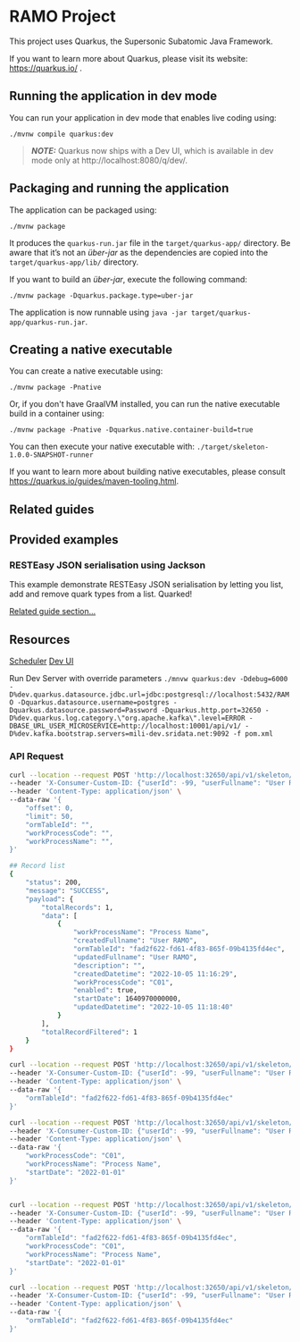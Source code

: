 # RAMO Project

This project uses Quarkus, the Supersonic Subatomic Java Framework.

If you want to learn more about Quarkus, please visit its website: https://quarkus.io/ .

## Running the application in dev mode

You can run your application in dev mode that enables live coding using:
```shell script
./mvnw compile quarkus:dev
```

> **_NOTE:_**  Quarkus now ships with a Dev UI, which is available in dev mode only at http://localhost:8080/q/dev/.

## Packaging and running the application

The application can be packaged using:
```shell script
./mvnw package
```
It produces the `quarkus-run.jar` file in the `target/quarkus-app/` directory.
Be aware that it’s not an _über-jar_ as the dependencies are copied into the `target/quarkus-app/lib/` directory.

If you want to build an _über-jar_, execute the following command:
```shell script
./mvnw package -Dquarkus.package.type=uber-jar
```

The application is now runnable using `java -jar target/quarkus-app/quarkus-run.jar`.

## Creating a native executable

You can create a native executable using: 
```shell script
./mvnw package -Pnative
```

Or, if you don't have GraalVM installed, you can run the native executable build in a container using: 
```shell script
./mvnw package -Pnative -Dquarkus.native.container-build=true
```

You can then execute your native executable with: `./target/skeleton-1.0.0-SNAPSHOT-runner`

If you want to learn more about building native executables, please consult https://quarkus.io/guides/maven-tooling.html.

## Related guides


## Provided examples

### RESTEasy JSON serialisation using Jackson

This example demonstrate RESTEasy JSON serialisation by letting you list, add and remove quark types from a list. Quarked!

[Related guide section...](https://quarkus.io/guides/rest-json#creating-your-first-json-rest-service)


## Resources
[Scheduler](https://quarkus.io/guides/quartz)
[Dev UI](http://localhost:32650/q/dev/)

Run Dev Server with override parameters `./mnvw quarkus:dev -Ddebug=6000 -D%dev.quarkus.datasource.jdbc.url=jdbc:postgresql://localhost:5432/RAMO -Dquarkus.datasource.username=postgres -Dquarkus.datasource.password=Password -Dquarkus.http.port=32650 -D%dev.quarkus.log.category.\"org.apache.kafka\".level=ERROR -DBASE_URL_USER_MICROSERVICE=http://localhost:10001/api/v1/ -D%dev.kafka.bootstrap.servers=mili-dev.sridata.net:9092 -f pom.xml`

### API Request
```bash
curl --location --request POST 'http://localhost:32650/api/v1/skeleton/orm/listWorkProcess' \
--header 'X-Consumer-Custom-ID: {"userId": -99, "userFullname": "User RAMO"}' \
--header 'Content-Type: application/json' \
--data-raw '{
    "offset": 0,
    "limit": 50,
    "ormTableId": "",
    "workProcessCode": "",
    "workProcessName": "",
}'

## Record list
{
    "status": 200,
    "message": "SUCCESS",
    "payload": {
        "totalRecords": 1,
        "data": [
            {
                "workProcessName": "Process Name",
                "createdFullname": "User RAMO",
                "ormTableId": "fad2f622-fd61-4f83-865f-09b4135fd4ec",
                "updatedFullname": "User RAMO",
                "description": "",
                "createdDatetime": "2022-10-05 11:16:29",
                "workProcessCode": "C01",
                "enabled": true,
                "startDate": 1640970000000,
                "updatedDatetime": "2022-10-05 11:18:40"
            }
        ],
        "totalRecordFiltered": 1
    }
}

curl --location --request POST 'http://localhost:32650/api/v1/skeleton/orm/getWorkProcess' \
--header 'X-Consumer-Custom-ID: {"userId": -99, "userFullname": "User RAMO"}' \
--header 'Content-Type: application/json' \
--data-raw '{
    "ormTableId": "fad2f622-fd61-4f83-865f-09b4135fd4ec"
}'

curl --location --request POST 'http://localhost:32650/api/v1/skeleton/orm/createWorkProcess' \
--header 'X-Consumer-Custom-ID: {"userId": -99, "userFullname": "User RAMO"}' \
--header 'Content-Type: application/json' \
--data-raw '{
    "workProcessCode": "C01",
    "workProcessName": "Process Name",
    "startDate": "2022-01-01"
}'


curl --location --request POST 'http://localhost:32650/api/v1/skeleton/orm/updateWorkProcess' \
--header 'X-Consumer-Custom-ID: {"userId": -99, "userFullname": "User RAMO"}' \
--header 'Content-Type: application/json' \
--data-raw '{
    "ormTableId": "fad2f622-fd61-4f83-865f-09b4135fd4ec",
    "workProcessCode": "C01",
    "workProcessName": "Process Name",
    "startDate": "2022-01-01"
}'

curl --location --request POST 'http://localhost:32650/api/v1/skeleton/orm/deleteWorkProcess' \
--header 'X-Consumer-Custom-ID: {"userId": -99, "userFullname": "User RAMO"}' \
--header 'Content-Type: application/json' \
--data-raw '{
    "ormTableId": "fad2f622-fd61-4f83-865f-09b4135fd4ec"
}'
```
